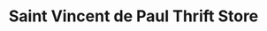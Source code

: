 ---
title: "Saint Vincent de Paul Thrift Store"
url: /kent/saint-vincent-de-paul-thrift-store/
shop: charity
---